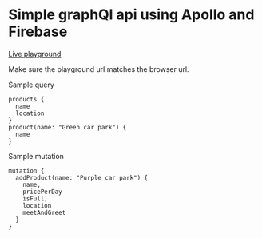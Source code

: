 # Simple graphQl api using Apollo and Firebase

 [Live playground](https://us-central1-graphql-api-3d27c.cloudfunctions.net/products/graphql)

Make sure the playground url matches the browser url.

Sample query 

```
products {
  name
  location
}
product(name: "Green car park") {
  name
}
```

Sample mutation 

```
mutation {
  addProduct(name: "Purple car park") {
    name,
    pricePerDay
    isFull,
    location
    meetAndGreet
  }
}
```
